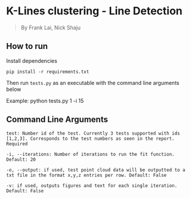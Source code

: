 # K-Lines clustering - Line Detection
> By Frank Lai, Nick Shaju

## How to run
Install dependencies 
```
pip install -r requirements.txt
```
Then run ```tests.py``` as an executable with the command line arguments below

Example:
python tests.py 1 -i 15

## Command Line Arguments
```
test: Number id of the test. Currently 3 tests supported with ids [1,2,3]. Corresponds to the test numbers as seen in the report. Required

-i, --iterations: Number of iterations to run the fit function. Default: 20

-o, --output: if used, test point cloud data will be outputted to a txt file in the format x,y,z entries per row. Default: False

-v: if used, outputs figures and text for each single iteration. Default: False
```